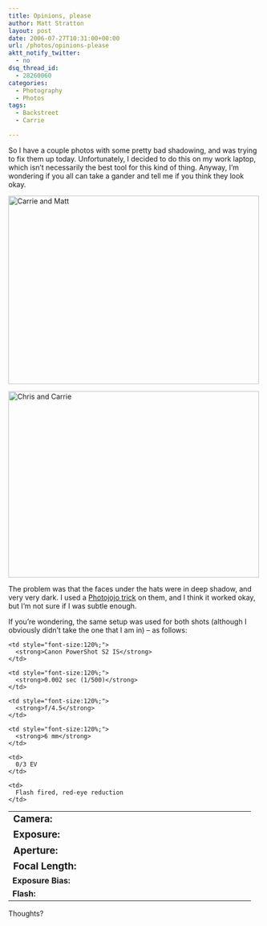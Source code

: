```yaml
---
title: Opinions, please
author: Matt Stratton
layout: post
date: 2006-07-27T10:31:00+00:00
url: /photos/opinions-please
aktt_notify_twitter:
  - no
dsq_thread_id:
  - 28260060
categories:
  - Photography
  - Photos
tags:
  - Backstreet
  - Carrie

---
```

So I have a couple photos with some pretty bad shadowing, and was trying to fix them up today. Unfortunately, I decided to do this on my work laptop, which isn&#8217;t necessarily the best tool for this kind of thing. Anyway, I&#8217;m wondering if you all can take a gander and tell me if you think they look okay.

[<img src="https://static.flickr.com/59/190802966_8c7f0735d9.jpg" alt="Carrie and Matt" width="500" height="375" />][1]

[<img src="https://static.flickr.com/55/190803280_ced7bfd54b.jpg" alt="Chris and Carrie" width="500" height="371" />][2]

The problem was that the faces under the hats were in deep shadow, and very very dark. I used a [Photojojo trick][3] on them, and I think it worked okay, but I&#8217;m not sure if I was subtle enough.

If you&#8217;re wondering, the same setup was used for both shots (although I obviously didn&#8217;t take the one that I am in) &#8211; as follows:

<table id="Inbox" border="0" cellspacing="0" width="100%">
  <tr>
    <td style="font-size:120%;" width="30%">
      <strong>Camera:</strong>
    </td>
    
    <td style="font-size:120%;">
      <strong>Canon PowerShot S2 IS</strong>
    </td>
  </tr>
  
  <tr>
    <td style="font-size:120%;" width="30%">
      <strong>Exposure:</strong>
    </td>
    
    <td style="font-size:120%;">
      <strong>0.002 sec (1/500)</strong>
    </td>
  </tr>
  
  <tr>
    <td style="font-size:120%;" width="30%">
      <strong>Aperture:</strong>
    </td>
    
    <td style="font-size:120%;">
      <strong>f/4.5</strong>
    </td>
  </tr>
  
  <tr>
    <td style="font-size:120%;" width="30%">
      <strong>Focal Length:</strong>
    </td>
    
    <td style="font-size:120%;">
      <strong>6 mm</strong>
    </td>
  </tr>
  
  <tr>
    <td>
      <strong>Exposure Bias:</strong>
    </td>
    
    <td>
      0/3 EV
    </td>
  </tr>
  
  <tr>
    <td>
      <strong>Flash:</strong>
    </td>
    
    <td>
      Flash fired, red-eye reduction
    </td>
  </tr>
</table>

Thoughts?

 [1]: https://www.flickr.com/photos/mugsy/190802966/ "Photo Sharing"
 [2]: https://www.flickr.com/photos/mugsy/190803280/ "Photo Sharing"
 [3]: https://www.photojojo.com/content/tutorials/five-minute-photo-fix/